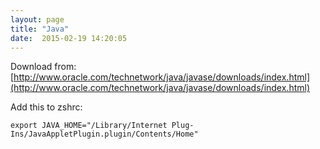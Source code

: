 ```yaml
---
layout: page
title: "Java"
date:  2015-02-19 14:20:05
---
```


Download from:
[http://www.oracle.com/technetwork/java/javase/downloads/index.html](http://www.oracle.com/technetwork/java/javase/downloads/index.html)

Add this to zshrc:

    export JAVA_HOME="/Library/Internet Plug-Ins/JavaAppletPlugin.plugin/Contents/Home"
